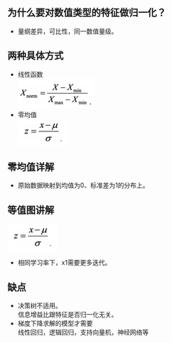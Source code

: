## 为什么要对数值类型的特征做归一化？
+ 量纲差异，可比性，同一数值量级。

## 两种具体方式
+ 线性函数<br>
![线性归一化](./img/normal_min_max.png)
+ 零均值<br>
![零均值归一化](./img/normal_zero.png)

## 零均值详解
+ 原始数据映射到均值为0、标准差为1的分布上。

## 等值图讲解
![等值图](./img/normal_zero.png)
+ 相同学习率下，x1需要更多迭代。

## 缺点
+ 决策树不适用。<br>
信息增益比跟特征是否归一化无关。
+ 梯度下降求解的模型才需要<br>
线性回归，逻辑回归，支持向量机，神经网络等
